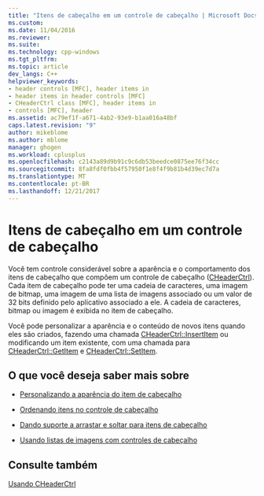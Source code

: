 ```yaml
---
title: "Itens de cabeçalho em um controle de cabeçalho | Microsoft Docs"
ms.custom: 
ms.date: 11/04/2016
ms.reviewer: 
ms.suite: 
ms.technology: cpp-windows
ms.tgt_pltfrm: 
ms.topic: article
dev_langs: C++
helpviewer_keywords:
- header controls [MFC], header items in
- header items in header controls [MFC]
- CHeaderCtrl class [MFC], header items in
- controls [MFC], header
ms.assetid: ac79ef1f-a671-4ab2-93e9-b1aa016a48bf
caps.latest.revision: "9"
author: mikeblome
ms.author: mblome
manager: ghogen
ms.workload: cplusplus
ms.openlocfilehash: c2143a89d9b91c9c6db53beedce0875ee76f34cc
ms.sourcegitcommit: 8fa8fdf0fbb4f57950f1e8f4f9b81b4d39ec7d7a
ms.translationtype: MT
ms.contentlocale: pt-BR
ms.lasthandoff: 12/21/2017
---
```

# <a name="header-items-in-a-header-control"></a>Itens de cabeçalho em um controle de cabeçalho
Você tem controle considerável sobre a aparência e o comportamento dos itens de cabeçalho que compõem um controle de cabeçalho ([CHeaderCtrl](../mfc/reference/cheaderctrl-class.md)). Cada item de cabeçalho pode ter uma cadeia de caracteres, uma imagem de bitmap, uma imagem de uma lista de imagens associado ou um valor de 32 bits definido pelo aplicativo associado a ele. A cadeia de caracteres, bitmap ou imagem é exibida no item de cabeçalho.  
  
 Você pode personalizar a aparência e o conteúdo de novos itens quando eles são criados, fazendo uma chamada [CHeaderCtrl::InsertItem](../mfc/reference/cheaderctrl-class.md#insertitem) ou modificando um item existente, com uma chamada para [CHeaderCtrl::GetItem](../mfc/reference/cheaderctrl-class.md#getitem) e [ CHeaderCtrl::SetItem](../mfc/reference/cheaderctrl-class.md#setitem).  
  
## <a name="what-do-you-want-to-know-more-about"></a>O que você deseja saber mais sobre  
  
-   [Personalizando a aparência do item de cabeçalho](../mfc/customizing-the-header-item-s-appearance.md)  
  
-   [Ordenando itens no controle de cabeçalho](../mfc/ordering-items-in-the-header-control.md)  
  
-   [Dando suporte a arrastar e soltar para itens de cabeçalho](../mfc/providing-drag-and-drop-support-for-header-items.md)  
  
-   [Usando listas de imagens com controles de cabeçalho](../mfc/using-image-lists-with-header-controls.md)  
  
## <a name="see-also"></a>Consulte também  
 [Usando CHeaderCtrl](../mfc/using-cheaderctrl.md)

